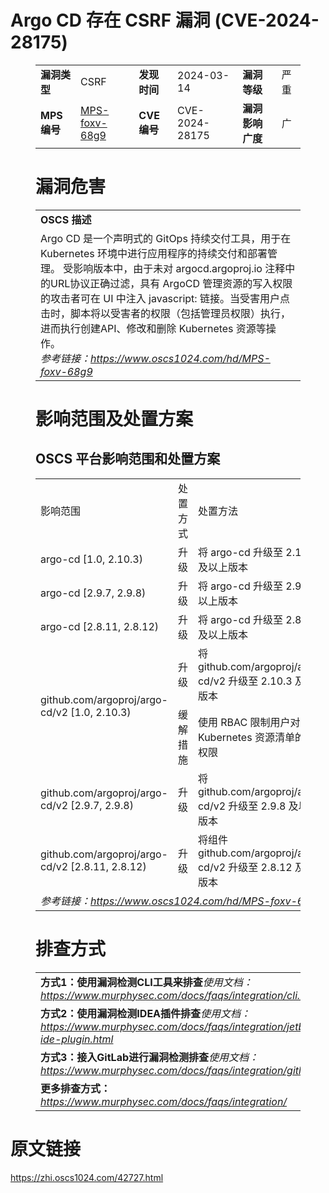 # Argo CD 存在 CSRF 漏洞 (CVE-2024-28175)
<figure class="wp-block-table">
    <table>
        <tbody>
        <tr>
            <td><strong>漏洞类型</strong></td>
            <td>CSRF</td>
            <td><strong>发现时间</strong></td>
            <td>2024-03-14</td>
            <td><strong>漏洞等级</strong></td>
            <td>严重</td>
        </tr>
        <tr>
            <td><strong>MPS编号</strong></td>
            <td><a href="https://www.oscs1024.com/hd/MPS-foxv-68g9">MPS-foxv-68g9</a></td>
            <td><strong>CVE编号</strong></td>
            <td>CVE-2024-28175</td>
            <td><strong>漏洞影响广度</strong></td>
            <td>广</td>
        </tr>
        </tbody>
    </table>
</figure>


<figure class="wp-block-table">
    <h1 class="wp-block-heading">漏洞危害</h1>
    <table>
        <tbody>
        <tr>
            <td><strong>OSCS 描述</strong></td>
        </tr>
        <tr>
            <td>Argo CD 是一个声明式的 GitOps 持续交付工具，用于在 Kubernetes 环境中进行应用程序的持续交付和部署管理。
受影响版本中，由于未对 argocd.argoproj.io 注释中的URL协议正确过滤，具有 ArgoCD 管理资源的写入权限的攻击者可在 UI 中注入 javascript: 链接。当受害用户点击时，脚本将以受害者的权限（包括管理员权限）执行，进而执行创建API、修改和删除 Kubernetes 资源等操作。<br><em>参考链接：<a
                    href="https://www.oscs1024.com/hd/MPS-foxv-68g9">https://www.oscs1024.com/hd/MPS-foxv-68g9</a></em>
            </td>
        </tr>
        </tbody>
    </table>
</figure>


<figure class="wp-block-table alignleft">
    <h1 class="wp-block-heading">影响范围及处置方案</h1>
    <h2 class="wp-block-heading"><strong>OSCS</strong> <strong>平台影响范围和处置方案</strong></h2>
    <table>
        <tbody>
        <tr>
            <td>影响范围</td>
            <td>处置方式</td>
            <td>处置方法</td>
        </tr>
        <tr><td rowspan="1">argo-cd [1.0, 2.10.3)</td><td>升级</td><td>将 argo-cd 升级至 2.10.3 及以上版本</td></tr><tr><td rowspan="1">argo-cd [2.9.7, 2.9.8)</td><td>升级</td><td>将 argo-cd 升级至 2.9.8 及以上版本</td></tr><tr><td rowspan="1">argo-cd [2.8.11, 2.8.12)</td><td>升级</td><td>将 argo-cd 升级至 2.8.12 及以上版本</td></tr><tr><td rowspan="2">github.com/argoproj/argo-cd/v2 [1.0, 2.10.3)</td><td>升级</td><td>将 github.com/argoproj/argo-cd/v2 升级至 2.10.3 及以上版本</td></tr><tr><td>缓解措施</td><td>使用 RBAC  限制用户对 Kubernetes 资源清单的写入权限</td></tr><tr><td rowspan="1">github.com/argoproj/argo-cd/v2 [2.9.7, 2.9.8)</td><td>升级</td><td>将 github.com/argoproj/argo-cd/v2 升级至 2.9.8 及以上版本</td></tr><tr><td rowspan="1">github.com/argoproj/argo-cd/v2 [2.8.11, 2.8.12)</td><td>升级</td><td>将组件 github.com/argoproj/argo-cd/v2 升级至 2.8.12 及以上版本</td></tr>
        <tr>
            <td colspan="3"><em>参考链接：</em><em><a
                    href="https://www.oscs1024.com/hd/MPS-foxv-68g9">https://www.oscs1024.com/hd/MPS-foxv-68g9</a></em></td>
        </tr>
        </tbody>
    </table>
</figure>


<figure class="wp-block-table">
    <h1 class="wp-block-heading">排查方式</h1>
    <table>
        <tbody>
        <tr>
            <td><strong>方式1：使用漏洞检测CLI工具来排查</strong><em>使用文档：<a
                    href="https://www.murphysec.com/docs/faqs/integration/cli.html">https://www.murphysec.com/docs/faqs/integration/cli.html</a></em>
            </td>
        </tr>
        <tr>
            <td><strong>方式2：使用漏洞检测IDEA插件排查</strong><em>使用文档：<a
                    href="https://www.murphysec.com/docs/faqs/integration/jetbrains-ide-plugin.html">https://www.murphysec.com/docs/faqs/integration/jetbrains-ide-plugin.html</a></em>
            </td>
        </tr>
        <tr>
            <td><strong>方式3：接入GitLab进行漏洞检测排查</strong><em>使用文档：<a
                    href="https://www.murphysec.com/docs/faqs/integration/gitlab.html">https://www.murphysec.com/docs/faqs/integration/gitlab.html</a></em>
            </td>
        </tr>
        <tr>
            <td><strong>更多排查方式：</strong><em><a
                    href="https://www.murphysec.com/docs/faqs/integration/">https://www.murphysec.com/docs/faqs/integration/</a></em>
            </td>
        </tr>
        </tbody>
    </table>
</figure>
<h1>原文链接</h1>
<p><a href="https://zhi.oscs1024.com/42727.html">https://zhi.oscs1024.com/42727.html</a></p>